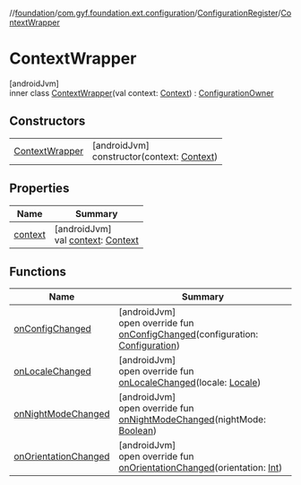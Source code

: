 //[foundation](../../../../index.md)/[com.gyf.foundation.ext.configuration](../../index.md)/[ConfigurationRegister](../index.md)/[ContextWrapper](index.md)

# ContextWrapper

[androidJvm]\
inner class [ContextWrapper](index.md)(val context: [Context](https://developer.android.com/reference/kotlin/android/content/Context.html)) : [ConfigurationOwner](../../-configuration-owner/index.md)

## Constructors

| | |
|---|---|
| [ContextWrapper](-context-wrapper.md) | [androidJvm]<br>constructor(context: [Context](https://developer.android.com/reference/kotlin/android/content/Context.html)) |

## Properties

| Name | Summary |
|---|---|
| [context](context.md) | [androidJvm]<br>val [context](context.md): [Context](https://developer.android.com/reference/kotlin/android/content/Context.html) |

## Functions

| Name | Summary |
|---|---|
| [onConfigChanged](on-config-changed.md) | [androidJvm]<br>open override fun [onConfigChanged](on-config-changed.md)(configuration: [Configuration](https://developer.android.com/reference/kotlin/android/content/res/Configuration.html)) |
| [onLocaleChanged](on-locale-changed.md) | [androidJvm]<br>open override fun [onLocaleChanged](on-locale-changed.md)(locale: [Locale](https://developer.android.com/reference/kotlin/java/util/Locale.html)) |
| [onNightModeChanged](on-night-mode-changed.md) | [androidJvm]<br>open override fun [onNightModeChanged](on-night-mode-changed.md)(nightMode: [Boolean](https://kotlinlang.org/api/core/kotlin-stdlib/kotlin/-boolean/index.html)) |
| [onOrientationChanged](on-orientation-changed.md) | [androidJvm]<br>open override fun [onOrientationChanged](on-orientation-changed.md)(orientation: [Int](https://kotlinlang.org/api/core/kotlin-stdlib/kotlin/-int/index.html)) |